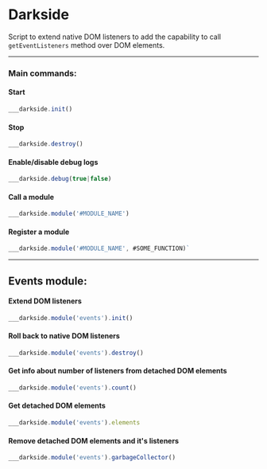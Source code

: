 # Darkside

Script to extend native DOM listeners to add the capability to call `getEventListeners` method over DOM elements.

---

### Main commands:

#### Start
```js
___darkside.init()
```

#### Stop
```js
___darkside.destroy()
```

#### Enable/disable debug logs
```js
___darkside.debug(true|false)
```

#### Call a module
```js
___darkside.module('#MODULE_NAME')
```

#### Register a module
```js
___darkside.module('#MODULE_NAME', #SOME_FUNCTION)`
```

---

## Events module:

#### Extend DOM listeners
```js
___darkside.module('events').init()
```

#### Roll back to native DOM listeners
```js
___darkside.module('events').destroy()
```

#### Get info about number of listeners from detached DOM elements
```js
___darkside.module('events').count()
```

#### Get detached DOM elements
```js
___darkside.module('events').elements
```

#### Remove detached DOM elements and it's listeners
```js
___darkside.module('events').garbageCollector()
```
